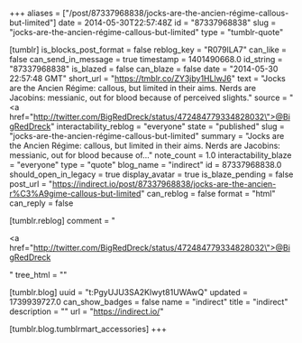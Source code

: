 +++
aliases = ["/post/87337968838/jocks-are-the-ancien-régime-callous-but-limited"]
date = 2014-05-30T22:57:48Z
id = "87337968838"
slug = "jocks-are-the-ancien-régime-callous-but-limited"
type = "tumblr-quote"

[tumblr]
is_blocks_post_format = false
reblog_key = "R079lLA7"
can_like = false
can_send_in_message = true
timestamp = 1401490668.0
id_string = "87337968838"
is_blazed = false
can_blaze = false
date = "2014-05-30 22:57:48 GMT"
short_url = "https://tmblr.co/ZY3jby1HLlwJ6"
text = "Jocks are the Ancien Régime: callous,  but limited in their aims. Nerds are Jacobins: messianic, out for blood because of perceived slights."
source = "<a href=\"http://twitter.com/BigRedDreck/status/472484779334828032\">@BigRedDreck</a>"
interactability_reblog = "everyone"
state = "published"
slug = "jocks-are-the-ancien-régime-callous-but-limited"
summary = "Jocks are the Ancien Régime: callous,  but limited in their aims. Nerds are Jacobins: messianic, out for blood because of..."
note_count = 1.0
interactability_blaze = "everyone"
type = "quote"
blog_name = "indirect"
id = 87337968838.0
should_open_in_legacy = true
display_avatar = true
is_blaze_pending = false
post_url = "https://indirect.io/post/87337968838/jocks-are-the-ancien-r%C3%A9gime-callous-but-limited"
can_reblog = false
format = "html"
can_reply = false

[tumblr.reblog]
comment = "<p><a href=\"http://twitter.com/BigRedDreck/status/472484779334828032\">@BigRedDreck</a></p>"
tree_html = ""

[tumblr.blog]
uuid = "t:PgyUJU3SA2Klwyt81UWAwQ"
updated = 1739939727.0
can_show_badges = false
name = "indirect"
title = "indirect"
description = ""
url = "https://indirect.io/"

[tumblr.blog.tumblrmart_accessories]
+++
